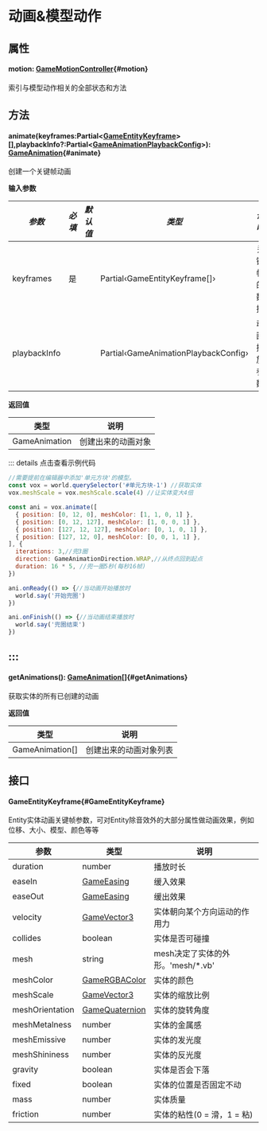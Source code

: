 <script setup>
import '/style.css'
</script>
# 动画&模型动作
## 属性

#### <font id="API" />motion<font id="Type">: [GameMotionController](/GameMotionController/index)</font>{#motion} 

索引与模型动作相关的全部状态和方法




## 方法

#### <font id="API" />animate(<font id="Type">keyframes:Partial<[GameEntityKeyframe](./animate#GameEntityKeyframe)>[],playbackInfo?:Partial<[GameAnimationPlaybackConfig](/GameWorld/animate#GameAnimationPlaybackConfig)></font>)<font id="Type">: [GameAnimation](/GameAnimation/)</font>{#animate}
创建一个关键帧动画

**输入参数**

| _**参数**_ | **_必填_** | **_默认值_** | **_类型_** | **_说明_** |
| --- | --- | --- | --- | --- |
| keyframes | 是 | | Partial‹GameEntityKeyframe[]› | 关键帧的数据 |
| playbackInfo | | | Partial‹GameAnimationPlaybackConfig› | 动画播放参数 |

**返回值**

| **类型** | **说明** |
| --- | --- |
| GameAnimation | 创建出来的动画对象 |





::: details 点击查看示例代码
```javascript
//需要提前在编辑器中添加'单元方块'的模型。 
const vox = world.querySelector('#单元方块-1') //获取实体
vox.meshScale = vox.meshScale.scale(4) //让实体变大4倍

const ani = vox.animate([
  { position: [0, 12, 0], meshColor: [1, 1, 0, 1] },
  { position: [0, 12, 127], meshColor: [1, 0, 0, 1] },
  { position: [127, 12, 127], meshColor: [0, 1, 0, 1] },
  { position: [127, 12, 0], meshColor: [0, 0, 1, 1] },
], {
  iterations: 3,//兜3圈
  direction: GameAnimationDirection.WRAP,//从终点回到起点
  duration: 16 * 5, //兜一圈5秒(每秒16帧)
})

ani.onReady(() => {//当动画开始播放时
  world.say('开始兜圈')
})

ani.onFinish(() => {//当动画结束播放时
  world.say('兜圈结束')
})
```
:::
---
#### <font id="API" />getAnimations()<font id="Type">: [GameAnimation](/GameAnimation/)[]</font>{#getAnimations}
获取实体的所有已创建的动画


**返回值**

| **类型** | **说明** |
| --- | --- |
| GameAnimation[] | 创建出来的动画对象列表 |






## 接口

#### <font id="API" />GameEntityKeyframe{#GameEntityKeyframe}
Entity实体动画关键帧参数，可对Entity除音效外的大部分属性做动画效果，例如位移、大小、模型、颜色等等

| **参数** | **类型** | **说明** |
| --- | --- | --- |
| duration | number | 播放时长 |
| easeIn | [GameEasing](/GameWorld/animate#GameEasing) | 缓入效果 |
| easeOut | [GameEasing](/GameWorld/animate#GameEasing) | 缓出效果 |
| velocity | [GameVector3](/GameVector3/) | 实体朝向某个方向运动的作用力 |
| collides | boolean | 实体是否可碰撞 |
| mesh | string | mesh决定了实体的外形。'mesh/*.vb' |
| meshColor | [GameRGBAColor](/GameRGBAColor/) | 实体的颜色 |
| meshScale | [GameVector3](/GameVector3/) | 实体的缩放比例 |
| meshOrientation | [GameQuaternion](/GameQuaternion/) | 实体的旋转角度 |
| meshMetalness | number | 实体的金属感 |
| meshEmissive | number | 实体的发光度 |
| meshShininess | number | 实体的反光度 |
| gravity | boolean | 实体是否会下落 |
| fixed | boolean | 实体的位置是否固定不动 |
| mass | number | 实体质量 |
| friction | number | 实体的粘性(0 = 滑，1 = 粘) |

